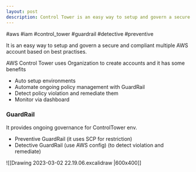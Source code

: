 ```yaml
---
layout: post
description: Control Tower is an easy way to setup and govern a secure and compliant multiple AWS account based on best practises.
---
```


#aws #iam #control_tower #guardrail #detective #preventive

It is an easy way to setup and govern a secure and compliant multiple AWS account based on best practises.

AWS Control Tower uses Organization to create accounts and it has some benefits
- Auto setup environments
- Automate ongoing policy management with GuardRail
- Detect policy violation and remediate them
- Monitor via dashboard

### GuardRail
It provides ongoing governance for ControlTower env.
- Preventive GuardRail (it uses SCP for restriction)
- Detective GuardRail (use AWS config) (to detect violation and remediate)

![[Drawing 2023-03-02 22.19.06.excalidraw |600x400]]